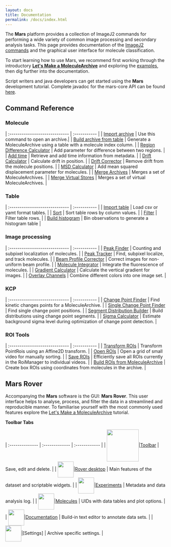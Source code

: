 ```yaml
---
layout: docs
title: Documentation
permalink: /docs/index.html
---
```


The **Mars** platform provides a collection of ImageJ2 commands for performing a wide variety of common image processing and secondary analysis tasks. This page provides documentation of the [ImageJ2 commands](#commands) and the graphical user interface for molecule classification.  

To start learning how to use Mars, we recommend first working through the introductory **[Let's Make a MoleculeArchive](../tutorials/create-a-Molecule-Archive)** and exploring the [examples](../examples), then dig further into the documentation.

Script writers and java developers can get started using the **Mars** development tutorial. Complete javadoc for the mars-core API can be found [here](http://duderstadt-lab.github.io/mars-core/javadoc/).

## <a name="commands"></a>Command Reference

### Molecule

| :----------------------------- | :----------- |
| [Import archive](./molecule/ImportArchive) | Use this command to open an archive.|
| [Build archive from table](./molecule/BuildArchiveFromTable) | Generate a MoleculeArchive using a table with a molecule index column. |
| [Region Difference Calculator](./molecule/RegionDifferenceCalculator) | Add parameter for difference between two regions. |
| [Add time](./molecule/AddTime) | Retrieve and add time information from metadata. |
| [Drift Calculator](./molecule/DriftCalculator) | Calculate drift in position. |
| [Drift Corrector](./molecule/DriftCorrector) | Remove drift from the molecule positions. |
| [MSD Calculator](./molecule/MSDCalculator) | Add mean squared displacement parameter for molecules. |
| [Merge Archives](./molecule/MergeArchives) | Merges a set of MoleculeArchives. |
| [Merge Virtual Stores](./molecule/MergeVirtualStore) | Merges a set of virtual MoleculeArchives. |

### Table

| :----------------------------- | :----------- |
| [Import table](./table/ImportTable) | Load csv or yamt format tables. |
| [Sort](./table/Sort) | Sort table rows by column values. |
| [Filter](./table/Filter) | Filter table rows. |
| [Build histogram](./table/BuildHistogram) | Bin observations to generate a histogram table |

### Image processing

| :----------------------------- | :----------- |
| [Peak Finder](./image/PeakFinder) | Counting and subpixel localization of molecules. |
| [Peak Tracker](./image/PeakTracker) | Find, subpixel localize, and track molecules. |
| [Beam Profile Corrector](./image/BeamProfileCorrector) | Correct images for non-uniform beam profile. |
| [Molecule Integrator](./image/MoleculeIntegrator) | Integrate the fluorescence of molecules. |
| [Gradient Calculator](./image/GradientCalculator) | Calculate the vertical gradient for images. |
| [Overlay Channels](./image/OverlayChannels) | Combine different colors into one image set. |

### KCP

| :----------------------------- | :----------- |
| [Change Point Finder](./kcp/ChangePointFinder) | Find kinetic changes points for a MoleculeArchive. |
| [Single Change Point Finder](./kcp/SingleChangePointFinder) | Find single change point positions. |
| [Segment Distribution Builder](./kcp/SegmentDistributionBuilder) | Build distributions using change point segments. |
| [Sigma Calculator](./kcp/SigmaCalculator) | Estimate background sigma level during optimization of change point detection. |

### ROI Tools

| :----------------------------- | :----------- |
| [Transform ROIs](./roi/TransformROIs) | Transform PointRois using an Affine2D transform. |
| [Open ROIs](./roi/OpenROIs) | Open a grid of small video for manually sorting. |
| [Save ROIs](./roi/SaveROIs) | Efficiently save all ROIs currently in the RoiManager to individual videos. |
| [Build ROIs from MoleculeArchive](./roi/BuildROIsFromMoleculeArchive) | Create box ROIs using coordinates from molecules in the archive. |

## <a name="gui"></a>Mars Rover

Accompanying the **Mars** software is the GUI: **Mars Rover**. This user interface helps to analyse, process, and filter the data in a streamlined and reproducible manner. To familiarise yourself with the most commonly used features explore the [Let's Make a MoleculeArchive](https://duderstadt-lab.github.io/mars-docs/tutorials/create-a-Molecule-Archive/) tutorial.

**Toolbar Tabs**

| :-------------- | :------------- | :------------ |
| <img align='center' src='{{site.baseurl}}/docs/img/Icons/img0.png' width='100' />|[Toolbar](./MarsRover/Toolbar) | Save, edit and delete. |
| <img align='center' src='{{site.baseurl}}/docs/img/Icons/img1.png' width='50' />|[Rover desktop](./MarsRover/RoverDesktop)  | Main features of the dataset and scriptable widgets. |
| <img align='center' src='{{site.baseurl}}/docs/img/Icons/img2.png' width='50' />|[Experiments](./MarsRover/Experiments)    | Metadata and data analysis log. |
| <img align='center' src='{{site.baseurl}}/docs/img/Icons/img3.png' width='50' />|[Molecules](./MarsRover/Molecules)     | UIDs with data tables and plot options. |
| <img align='center' src='{{site.baseurl}}/docs/img/Icons/img4.png' width='50' />|[Documentation](./MarsRover/Documentation)  | Build-in text editor to annotate data sets. |
| <img align='center' src='{{site.baseurl}}/docs/img/Icons/img5.png' width='50' />|[Settings]       | Archive specific settings. |
